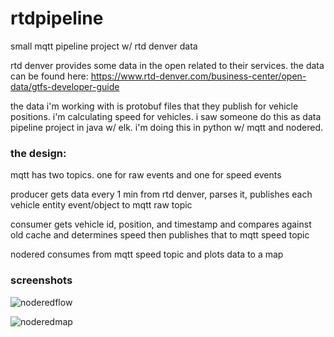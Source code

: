 # rtdpipeline
small mqtt pipeline project w/ rtd denver data

rtd denver provides some data in the open related to their services. the data can be found here: https://www.rtd-denver.com/business-center/open-data/gtfs-developer-guide

the data i'm working with is protobuf files that they publish for vehicle positions. i'm calculating speed for vehicles. i saw someone do this as data pipeline project in java w/ elk. i'm doing this in python w/ mqtt and nodered.

### the design:
mqtt has two topics. one for raw events and one for speed events

producer gets data every 1 min from rtd denver, parses it, publishes each vehicle entity event/object to mqtt raw topic

consumer gets vehicle id, position, and timestamp and compares against old cache and determines speed then publishes that to mqtt speed topic

nodered consumes from mqtt speed topic and plots data to a map

### screenshots
![noderedflow](https://user-images.githubusercontent.com/38662926/151682996-52ee3b42-ba5b-4baa-9774-36323e1c6c6b.png)

![noderedmap](https://user-images.githubusercontent.com/38662926/151682997-0fa6edeb-a0a2-4fd0-9385-cfadfafd495c.png)
